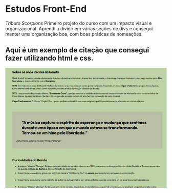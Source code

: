 # Estudos Front-End

*Tributo Scorpions*
Primeiro projeto do curso com um impacto visual e organizacional.
Aprendi a dividir em várias seções de divs e consegui manter uma organização boa, com boas práticas de nomeações.
## Aqui é um exemplo de citação que consegui fazer utilizando html e css.
![App Screenshot](img/blockquote.png)
